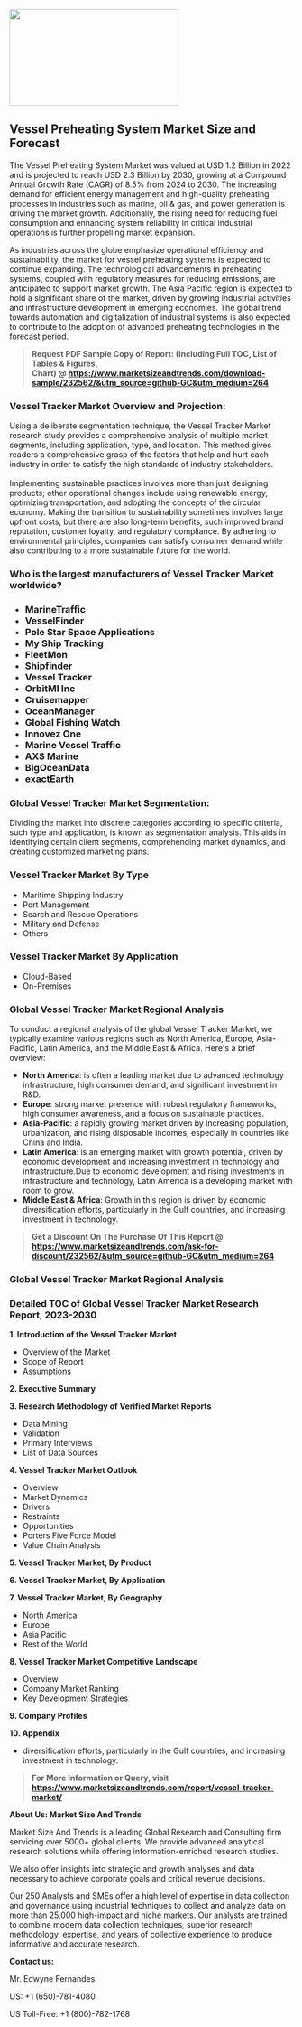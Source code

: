 <p><img class="alignnone size-medium wp-image-20088" src="https://ffe5etoiles.com/wp-content/uploads/2024/12/MST1-300x171.png" alt="" width="300" height="171" /></p><h2>Vessel Preheating System Market Size and Forecast</h2><p>The Vessel Preheating System Market was valued at USD 1.2 Billion in 2022 and is projected to reach USD 2.3 Billion by 2030, growing at a Compound Annual Growth Rate (CAGR) of 8.5% from 2024 to 2030. The increasing demand for efficient energy management and high-quality preheating processes in industries such as marine, oil & gas, and power generation is driving the market growth. Additionally, the rising need for reducing fuel consumption and enhancing system reliability in critical industrial operations is further propelling market expansion.</p><p>As industries across the globe emphasize operational efficiency and sustainability, the market for vessel preheating systems is expected to continue expanding. The technological advancements in preheating systems, coupled with regulatory measures for reducing emissions, are anticipated to support market growth. The Asia Pacific region is expected to hold a significant share of the market, driven by growing industrial activities and infrastructure development in emerging economies. The global trend towards automation and digitalization of industrial systems is also expected to contribute to the adoption of advanced preheating technologies in the forecast period.</p></p><blockquote id="" class=""><strong>Request PDF Sample Copy of Report: (Including Full TOC, List of Tables &amp; Figures, Chart)&nbsp;@&nbsp;<strong><a href="https://www.marketsizeandtrends.com/download-sample/232562/&utm_source=github-GC&utm_medium=264" target="_blank">https://www.marketsizeandtrends.com/download-sample/232562/&utm_source=github-GC&utm_medium=264</a></strong></strong></blockquote><h3 id="" class="">Vessel Tracker Market&nbsp;Overview and Projection:</h3><p id="" class="">Using a deliberate segmentation technique, the Vessel Tracker Market research study provides a comprehensive analysis of multiple market segments, including application, type, and location. This method gives readers a comprehensive grasp of the factors that help and hurt each industry in order to satisfy the high standards of industry stakeholders. <br /> <br />Implementing sustainable practices involves more than just designing products; other operational changes include using renewable energy, optimizing transportation, and adopting the concepts of the circular economy. Making the transition to sustainability sometimes involves large upfront costs, but there are also long-term benefits, such improved brand reputation, customer loyalty, and regulatory compliance. By adhering to environmental principles, companies can satisfy consumer demand while also contributing to a more sustainable future for the world.</p><h3 id="" class="">Who is the largest manufacturers of&nbsp;Vessel Tracker Market worldwide?</h3><h3 class=""><p><ul><li>MarineTraffic </li><li> VesselFinder </li><li> Pole Star Space Applications </li><li> My Ship Tracking </li><li> FleetMon </li><li> Shipfinder </li><li> Vessel Tracker </li><li> OrbitMI Inc </li><li> Cruisemapper </li><li> OceanManager </li><li> Global Fishing Watch </li><li> Innovez One </li><li> Marine Vessel Traffic </li><li> AXS Marine </li><li> BigOceanData </li><li> exactEarth</li></ul></p></h3><h3 id="" class="">Global&nbsp;Vessel Tracker Market Segmentation:</h3><p id="" class="">Dividing the market into discrete categories according to specific criteria, such type and application, is known as segmentation analysis. This aids in identifying certain client segments, comprehending market dynamics, and creating customized marketing plans.</p><h3 id="" class="">Vessel Tracker Market&nbsp;By Type</h3><p><p><ul><li>Maritime Shipping Industry</li><li> Port Management</li><li> Search and Rescue Operations</li><li> Military and Defense</li><li> Others</p></li></ul></p></p><h3 id="" class="">Vessel Tracker Market&nbsp;By Application</h3><p class=""><p><ul><li>Cloud-Based</li><li> On-Premises</li></ul></p></p><h3 id="" class="">Global Vessel Tracker Market Regional Analysis</h3><p id="" class="">To conduct a regional analysis of the global Vessel Tracker Market, we typically examine various regions such as North America, Europe, Asia-Pacific, Latin America, and the Middle East &amp; Africa. Here's a brief overview:</p><ul><li><strong>North America</strong>: is often a leading market due to advanced technology infrastructure, high consumer demand, and significant investment in R&amp;D.</li><li><strong>Europe</strong>: strong market presence with robust regulatory frameworks, high consumer awareness, and a focus on sustainable practices.</li><li><strong>Asia-Pacific</strong>: a rapidly growing market driven by increasing population, urbanization, and rising disposable incomes, especially in countries like China and India.</li><li><strong>Latin America</strong>: is an emerging market with growth potential, driven by economic development and increasing investment in technology and infrastructure.Due to economic development and rising investments in infrastructure and technology, Latin America is a developing market with room to grow.</li><li><strong>Middle East &amp; Africa</strong>: Growth in this region is driven by economic diversification efforts, particularly in the Gulf countries, and increasing investment in technology.</li></ul><blockquote id="" class=""><strong>Get a Discount On The Purchase Of This Report @ <strong><a href="https://www.marketsizeandtrends.com/ask-for-discount/232562/&utm_source=github-GC&utm_medium=264" target="_blank">https://www.marketsizeandtrends.com/ask-for-discount/232562/&utm_source=github-GC&utm_medium=264</a></strong></strong></blockquote><h3 id="" class="">Global Vessel Tracker Market Regional Analysis</h3><h3 id="" class="">Detailed TOC of Global Vessel Tracker Market Research Report, 2023-2030</h3><p id="" class=""><strong>1. Introduction of the Vessel Tracker Market</strong></p><ul><li>Overview of the Market</li><li>Scope of Report</li><li>Assumptions</li></ul><p id="" class=""><strong>2. Executive Summary</strong></p><p id="" class=""><strong>3. Research Methodology of Verified Market Reports</strong></p><ul><li>Data Mining</li><li>Validation</li><li>Primary Interviews</li><li>List of Data Sources</li></ul><p id="" class=""><strong>4. Vessel Tracker Market Outlook</strong></p><ul><li>Overview</li><li>Market Dynamics</li><li>Drivers</li><li>Restraints</li><li>Opportunities</li><li>Porters Five Force Model</li><li>Value Chain Analysis</li></ul><p id="" class=""><strong>5. Vessel Tracker Market, By Product</strong></p><p id="" class=""><strong>6. Vessel Tracker Market, By Application</strong></p><p id="" class=""><strong>7. Vessel Tracker Market, By Geography</strong></p><ul><li>North America</li><li>Europe</li><li>Asia Pacific</li><li>Rest of the World</li></ul><p id="" class=""><strong>8. Vessel Tracker Market Competitive Landscape</strong></p><ul><li>Overview</li><li>Company Market Ranking</li><li>Key Development Strategies</li></ul><p id="" class=""><strong>9. Company Profiles</strong></p><p id="" class=""><strong>10. Appendix</strong></p><ul><li>diversification efforts, particularly in the Gulf countries, and increasing investment in technology.</li></ul><blockquote id="" class=""><strong>For More Information or Query, visit <strong><strong><a href="https://www.marketsizeandtrends.com/report/vessel-tracker-market/" target="_blank">https://www.marketsizeandtrends.com/report/vessel-tracker-market/</a></strong></strong></strong></blockquote><p id="" class=""><strong>About Us: Market Size And Trends</strong></p><p id="" class="">Market Size And Trends is a leading Global Research and Consulting firm servicing over 5000+ global clients. We provide advanced analytical research solutions while offering information-enriched research studies.</p><p id="" class="">We also offer insights into strategic and growth analyses and data necessary to achieve corporate goals and critical revenue decisions.</p><p id="" class="">Our 250 Analysts and SMEs offer a high level of expertise in data collection and governance using industrial techniques to collect and analyze data on more than 25,000 high-impact and niche markets. Our analysts are trained to combine modern data collection techniques, superior research methodology, expertise, and years of collective experience to produce informative and accurate research.</p><p id="" class=""><strong>Contact us:</strong></p><p id="" class="">Mr. Edwyne Fernandes</p><p id="" class="">US: +1 (650)-781-4080</p><p id="" class="">US Toll-Free: +1 (800)-782-1768</p>
